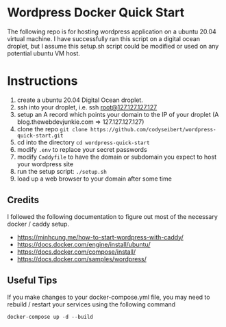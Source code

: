 # Wordpress Docker Quick Start

The following repo is for hosting wordpress application on a ubuntu 20.04 virtual machine. I have successfully ran this script on a digital ocean droplet, but I assume this setup.sh script could be modified or used on any potential ubuntu VM host.

# Instructions

1. create a ubuntu 20.04 Digital Ocean droplet.
2. ssh into your droplet, i.e. ssh root@127.127.127.127
3. setup an A record which points your domain to the IP of your droplet (A blog.thewebdevjunkie.com => 127.127.127.127)
4. clone the repo `git clone https://github.com/codyseibert/wordpress-quick-start.git`
5. cd into the directory `cd wordpress-quick-start`
6. modify `.env` to replace your secret passwords
7. modify `Caddyfile` to have the domain or subdomain you expect to host your wordpress site
8. run the setup script: `./setup.sh`
9. load up a web browser to your domain after some time

## Credits

I followed the following documentation to figure out most of the necessary docker / caddy setup.

- https://minhcung.me/how-to-start-wordpress-with-caddy/
- https://docs.docker.com/engine/install/ubuntu/
- https://docs.docker.com/compose/install/
- https://docs.docker.com/samples/wordpress/

## Useful Tips

If you make changes to your docker-compose.yml file, you may need to rebuild / restart your services using the following command

`docker-compose up -d --build`
